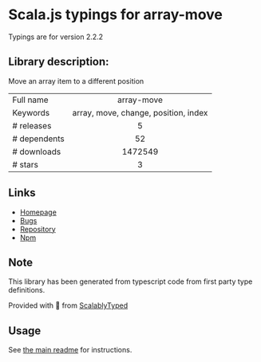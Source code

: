 
# Scala.js typings for array-move

Typings are for version 2.2.2

## Library description:
Move an array item to a different position

|                    |                 |
| ------------------ | :-------------: |
| Full name          | array-move |
| Keywords           | array, move, change, position, index |
| # releases         | 5 |
| # dependents       | 52 |
| # downloads        | 1472549 |
| # stars            | 3 |

## Links
- [Homepage](https://github.com/sindresorhus/array-move#readme)
- [Bugs](https://github.com/sindresorhus/array-move/issues)
- [Repository](https://github.com/sindresorhus/array-move)
- [Npm](https://www.npmjs.com/package/array-move)
    


## Note
This library has been generated from typescript code from first party type definitions.

Provided with :purple_heart: from [ScalablyTyped](https://github.com/oyvindberg/ScalablyTyped)

## Usage
See [the main readme](../../readme.md) for instructions.


